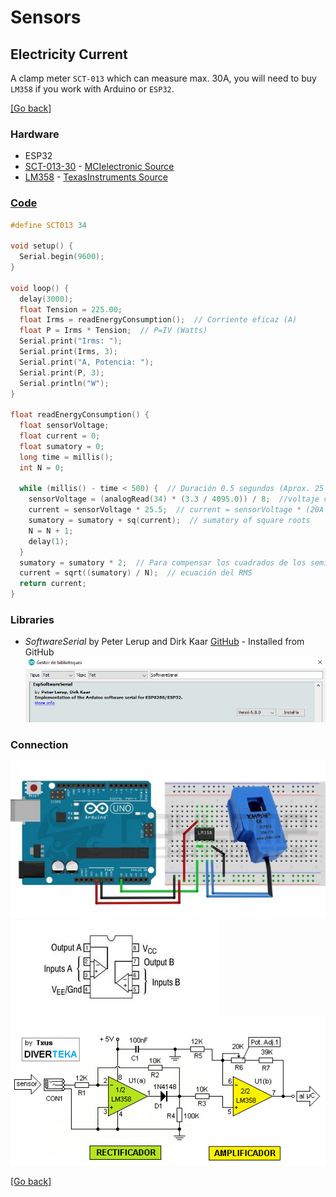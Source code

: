 # Sensors
## Electricity Current
A clamp meter `SCT-013` which can measure max. 30A, you will need to buy `LM358` if you work with Arduino or `ESP32`.

[[Go back]](/sensors)

### Hardware
- ESP32
- [SCT-013-30](../docs/SCT-013-30.pdf) - [MCIelectronic Source](https://www.mcielectronics.cl/website_MCI/static/documents/Datasheet_SCT013.pdf)
- [LM358](../docs/LM358.pdf) - [TexasInstruments Source](http://www.ti.com/lit/ds/symlink/lm358-n.pdf)

### [Code](SCT-013-30.ino) 
```cpp
#define SCT013 34

void setup() {
  Serial.begin(9600);
}

void loop() {
  delay(3000);
  float Tension = 225.00;
  float Irms = readEnergyConsumption();  // Corriente eficaz (A)
  float P = Irms * Tension;  // P=IV (Watts)
  Serial.print("Irms: ");
  Serial.print(Irms, 3);
  Serial.print("A, Potencia: ");
  Serial.print(P, 3);
  Serial.println("W");
}

float readEnergyConsumption() {
  float sensorVoltage;
  float current = 0;
  float sumatory = 0;
  long time = millis();
  int N = 0;

  while (millis() - time < 500) {  // Duración 0.5 segundos (Aprox. 25 ciclos de 50Hz)
    sensorVoltage = (analogRead(34) * (3.3 / 4095.0)) / 8;  //voltaje del sensor
    current = sensorVoltage * 25.5;  // current = sensorVoltage * (20A / 1V)
    sumatory = sumatory + sq(current);  // sumatory of square roots
    N = N + 1;
    delay(1);
  }
  sumatory = sumatory * 2;  // Para compensar los cuadrados de los semiciclos negativos
  current = sqrt((sumatory) / N);  // ecuación del RMS
  return current;
}
```

### Libraries
- _SoftwareSerial_ by Peter Lerup and Dirk Kaar [GitHub](https://github.com/plerup/espsoftwareserial/) - Installed from GitHub
![SoftwareSerial_library](../docs/SoftwareSerial_library.png)

### Connection
![Connection SCT-013-30](../docs/SCT-013-30.jpg)
![Connection internal LM358](../docs/LM358.jfif)
![Connection external LM358](../docs/LM358_OA.jpg)

[[Go back]](/sensors)
